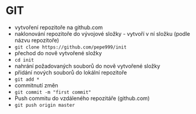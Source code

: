 # GIT
- vytvoření repozitoře na github.com
- naklonování repozitoře do vývojové složky - vytvoří v ní složku (podle názvu repozitoře)
 - `git clone https://github.com/pepe999/init`
-  přechod do nově vytvořené složky
 - `cd init`
- nahrání požadovaných souborů do nově vytvořené složky
- přidání nových souborů do lokální repozitoře
 - `git add *`
- commitnutí změn
 - `git commit -m "first commit"`
- Push commitu do vzdáleného repozitáře (github.com)
 - `git push origin master`  
